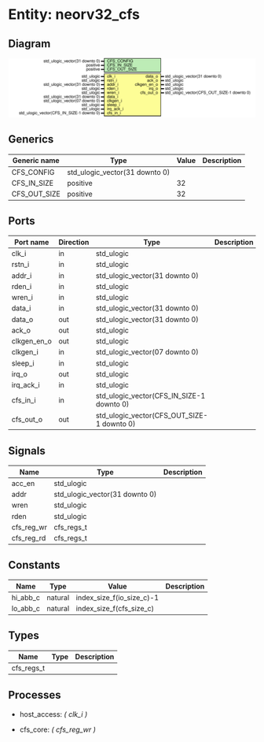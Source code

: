 # Entity: neorv32_cfs
## Diagram
![Diagram](neorv32_cfs.svg "Diagram")
## Generics
| Generic name | Type                           | Value | Description |
| ------------ | ------------------------------ | ----- | ----------- |
| CFS_CONFIG   | std_ulogic_vector(31 downto 0) |       |             |
| CFS_IN_SIZE  | positive                       | 32    |             |
| CFS_OUT_SIZE | positive                       | 32    |             |
## Ports
| Port name   | Direction | Type                                       | Description |
| ----------- | --------- | ------------------------------------------ | ----------- |
| clk_i       | in        | std_ulogic                                 |             |
| rstn_i      | in        | std_ulogic                                 |             |
| addr_i      | in        | std_ulogic_vector(31 downto 0)             |             |
| rden_i      | in        | std_ulogic                                 |             |
| wren_i      | in        | std_ulogic                                 |             |
| data_i      | in        | std_ulogic_vector(31 downto 0)             |             |
| data_o      | out       | std_ulogic_vector(31 downto 0)             |             |
| ack_o       | out       | std_ulogic                                 |             |
| clkgen_en_o | out       | std_ulogic                                 |             |
| clkgen_i    | in        | std_ulogic_vector(07 downto 0)             |             |
| sleep_i     | in        | std_ulogic                                 |             |
| irq_o       | out       | std_ulogic                                 |             |
| irq_ack_i   | in        | std_ulogic                                 |             |
| cfs_in_i    | in        | std_ulogic_vector(CFS_IN_SIZE-1 downto 0)  |             |
| cfs_out_o   | out       | std_ulogic_vector(CFS_OUT_SIZE-1 downto 0) |             |
## Signals
| Name       | Type                           | Description |
| ---------- | ------------------------------ | ----------- |
| acc_en     | std_ulogic                     |             |
| addr       | std_ulogic_vector(31 downto 0) |             |
| wren       | std_ulogic                     |             |
| rden       | std_ulogic                     |             |
| cfs_reg_wr | cfs_regs_t                     |             |
| cfs_reg_rd | cfs_regs_t                     |             |
## Constants
| Name     | Type    | Value                      | Description |
| -------- | ------- | -------------------------- | ----------- |
| hi_abb_c | natural |  index_size_f(io_size_c)-1 |             |
| lo_abb_c | natural |  index_size_f(cfs_size_c)  |             |
## Types
| Name       | Type | Description |
| ---------- | ---- | ----------- |
| cfs_regs_t |      |             |
## Processes
- host_access: _( clk_i )_

- cfs_core: _( cfs_reg_wr )_

